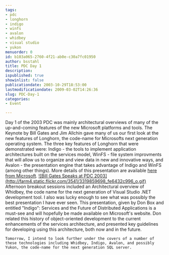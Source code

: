```yaml
---
tags:
- pdc
- longhorn
- indigo
- winfs
- avalon
- whidbey
- visual studio
- yukon
menuorder: 0
id: b103a065-2760-4f21-ab0e-c30a7fc01950
author: bsstahl
title: PDC Day 1
description: 
ispublished: true
showinlist: false
publicationdate: 2003-10-29T18:53:00
lastmodificationdate: 2009-03-02T14:26:36
slug: PDC-Day-1
categories:
- Event

---
```


Day 1 of the 2003 PDC was mainly architectural overviews of many of the up-and-coming features of the new Microsoft platforms and tools. The Keynote by Bill Gates and Jim Allchin gave many of us our first look at the new features of Longhorn, the code-name for Microsofts next generation operating system. The three key features of Longhorn that were demonstrated were: Indigo - the tools to implement application architectures built on the services model, WinFS - file system improvments that will allow us to organize and view data in new and innovative ways, and Avalon - the presentation engine that takes advantage of Indigo and WinFS (among other things). More details of this presentation are available [here from Microsoft](http://www.microsoft.com/presspass/press/2003/oct03/10-27PDC03NextWavePR.asp).
[!\[Bill Gates Speaks at PDC 2003\](http://farm4.static.flickr.com/3541/3319859698_fe6432c996_o.gif)](http://www.flickr.com/photos/bsstahl/3319859698/ "Bill Gates Speaks at PDC 2003 by bsstahl, on Flickr")
Afternoon breakout sessions included an Architectural overview of Whidbey, the code name for the next generation of Visual Studio .NET development tool. I also was lucky enough to see what was possibly the best presentation I have ever seen. This presentation, given by Don Box and entitled "Indigo": Services and the Future of Distributed Applications is a must-see and will hopefully be made available on Microsoft's website. Don related this history of object-oriented development to the current enhancements of the services architecture, and presented key guidelines for developing using this architecture, both now and in the future.   
  
	Tomorrow, I intend to look further under the covers of a number of these technologies including Whidbey, Indigo, Avalon, and possibly Yukon, the code-name for the next generation SQL server.

